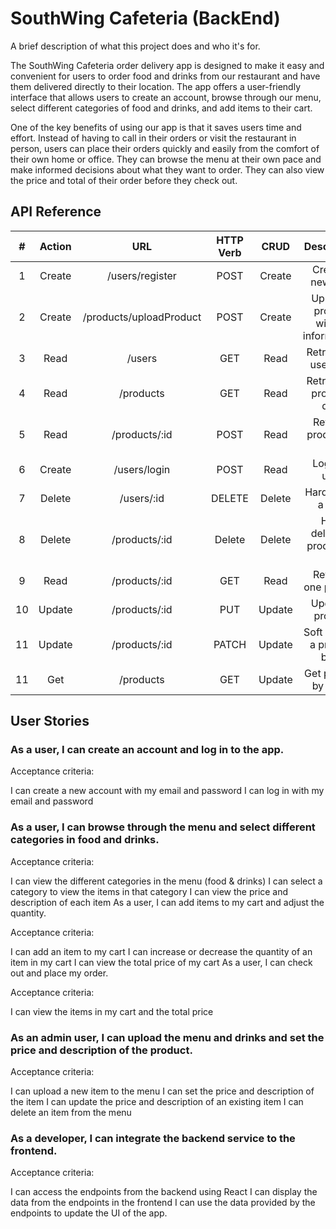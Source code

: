 # SouthWing Cafeteria (BackEnd)

A brief description of what this project does and who it's for.

The SouthWing Cafeteria order delivery app is designed to make it easy and convenient for users to order food and drinks from our restaurant and have them delivered directly to their location. The app offers a user-friendly interface that allows users to create an account, browse through our menu, select different categories of food and drinks, and add items to their cart.

One of the key benefits of using our app is that it saves users time and effort. Instead of having to call in their orders or visit the restaurant in person, users can place their orders quickly and easily from the comfort of their own home or office. They can browse the menu at their own pace and make informed decisions about what they want to order. They can also view the price and total of their order before they check out.

## API Reference

|  #  | Action |           URL           | HTTP Verb |  CRUD  |              Description               |
| :-: | :----: | :---------------------: | :-------: | :----: | :------------------------------------: |
|  1  | Create |     /users/register     |   POST    | Create |           Create a new user            |
|  2  | Create | /products/uploadProduct |   POST    | Create | Upload a product with its informations |
|  3  |  Read  |         /users          |    GET    |  Read  |         Retrieve all user data         |
|  4  |  Read  |        /products        |    GET    |  Read  |       Retrieve all products data       |
|  5  |  Read  |      /products/:id      |   POST    |  Read  |         Retrieve product by id         |
|  6  | Create |      /users/login       |   POST    |  Read  |             Logins a user              |
|  7  | Delete |       /users/:id        |  DELETE   | Delete |           Hard delete a user           |
|  8  | Delete |      /products/:id      |  Delete   | Delete |      Hard deletes a product by id      |
|  9  |  Read  |      /products/:id      |    GET    |  Read  |          Retrieve one product          |
| 10  | Update |      /products/:id      |    PUT    | Update |            Update a product            |
| 11  | Update |      /products/:id      |   PATCH   | Update |      Soft Deletes a product by id      |
| 11  |  Get   |        /products        |    GET    | Update |          Get product by name           |

## User Stories

### As a user, I can create an account and log in to the app.

Acceptance criteria:

I can create a new account with my email and password
I can log in with my email and password

### As a user, I can browse through the menu and select different categories in food and drinks.

Acceptance criteria:

I can view the different categories in the menu (food & drinks)
I can select a category to view the items in that category
I can view the price and description of each item
As a user, I can add items to my cart and adjust the quantity.

Acceptance criteria:

I can add an item to my cart
I can increase or decrease the quantity of an item in my cart
I can view the total price of my cart
As a user, I can check out and place my order.

Acceptance criteria:

I can view the items in my cart and the total price

### As an admin user, I can upload the menu and drinks and set the price and description of the product.

Acceptance criteria:

I can upload a new item to the menu
I can set the price and description of the item
I can update the price and description of an existing item
I can delete an item from the menu

### As a developer, I can integrate the backend service to the frontend.

Acceptance criteria:

I can access the endpoints from the backend using React
I can display the data from the endpoints in the frontend
I can use the data provided by the endpoints to update the UI of the app.
